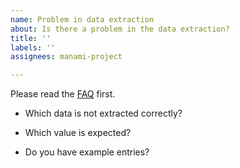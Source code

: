 ```yaml
---
name: Problem in data extraction
about: Is there a problem in the data extraction?
title: ''
labels: ''
assignees: manami-project

---
```


Please read the [FAQ](https://github.com/manami-project/anime-offline-database/blob/master/.github/CONTRIBUTING.md#faq) first.


* Which data is not extracted correctly?


* Which value is expected?


* Do you have example entries?
